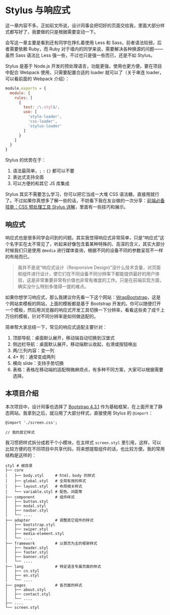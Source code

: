 Stylus 与响应式
========

这一章内容不多。正如前文所说，设计同事会把切好的页面交给我，里面大部分样式都写好了，我要做的只是根据需要变动一下。

会写这一章主要是看到还有同学在挣扎着使用 Less 和 Sass，前者语法较弱，后者需要依赖 Ruby，而 Ruby 对于墙内的同学来说，需要解决各种换源的问题——虽然 Sass 语法比 Less 强一些，不过也只是强一些而已，还是不如 Stylus。

Stylus 是基于 Node.js 开发的预处理语言，功能更强，使用也更方便。要在项目中配合 Webpack 使用，只需要配置合适的 loader 就可以了（关于串连 loader，可以看前面的 Webpack 介绍）：

```js
module.exports = {
  module: {
    rules: [
      {
        test: /\.styl$/,
        use: [
          'style-loader',
          'css-loader',
          'stylus-loader'
        ]
      }
    ]
  }
}
```

Stylus 的优势在于：

1. 语法最简单，`;` `:` `{}` 都可以不要
2. 表达式支持全面
3. 可以方便的和其它 JS 库集成

Stylus 其实不需要怎么学习，你可以把它当成一大堆 CSS 语法糖，直接用就行了。不过如果你真想多了解一些的话，不妨看下我在友台做的一次分享：[前端必备技能：CSS 预处理工具 Stylus 详解](https://segmentfault.com/ls/1650000018852705)，里面有一些技巧和展示。

响应式
--------

响应式也是很多同学会问到的问题。其实我觉得响应式非常简单，只是“响应式”这个名字实在太不常见了，听起来好像包含着某种特殊的、高深的含义，其实大部分时候我们只是使用 `@media` 进行媒体查询，根据不同的设备不同的参数呈现不一样的布局而已。

> 我并不是说“响应式设计（Responsive Design)”没什么技术含量，对页面和组件进行设计，使它们在不同设备不同分辨率下都能提供最好的用户体验，这是非常重要非常有价值也非常有难度的工作。只是在前端实现方面，确实没什么特别多值得一提的难点。

如果你想学习响应式，那么我建议你先看一下这个网站：[WrapBootstrap](https://wrapbootstrap.com/)，这是个网站卖模板的网站，上面的模板都是基于 Bootstrap 开发的。你可以随便打开一个模板，然后用浏览器的响应式开发工具切换一下分辨率，看看这些卖了成千上万份的模板，针对不同分辨率是如何做适配的。

简单帮大家总结一下，常见的响应式适配主要针对：

1. 顶部导航：桌面默认展开，移动端自动切换到汉堡式
2. 侧边栏导航：桌面默认展开，移动端默认收起，右滑或按钮唤出
3. 两/三列内容：变一列
4. 4+ 列：通常变成两列
5. 横向 slide：支持手势切换
6. 表格：表格在移动端的适配稍微麻烦点，有多种不同方案，大家可以根据需要选择。

本项目介绍
--------

本次项目中，设计同事也选择了 [Bootstrap 4.3.1](https://getbootstrap.com/) 作为基础框架，在上面开发了静态网站。我拿到之后，就沿用了大部分样式，直接使用 Stylus 的 `@import`：

```stylus
@import './screen.css';

// 我的其它样式
```

我习惯把样式拆分成若干个小模块，在主样式 `screen.styl` 里引用，这样，可以比较方便的在不同项目中共享代码，将来想提取组件的话，也比较方便。我的常用结构是这样的：

```
styl # 根目录
├── core
│   ├── body.styl     # html，body 的样式
│   ├── global.styl   # 全局有效的样式
│   ├── layout.styl   # 布局相关样式
│   └── variable.styl # 配色、间距等
├── component         # 组件样式
│   ├── button.styl
│   ├── modal.styl
│   ├── navbar.styl
│   └── ....
├── adapter           # 调整其它组件的样式
│   ├── bootstrap.styl
│   ├── swiper.styl
│   ├── media-element.styl
│   └── ....
├── framework         # 以首页为主的框架样式
│   ├── header.styl
│   ├── footer.styl
│   ├── banner.styl
│   └── ....
├── lang              # 特定语言专属页面的样式
│   ├── cn.styl
│   ├── en.styl
│   └── ....
├── pages             # 各页面的样式
│   ├── about.styl
│   ├── contact.styl
│   └── ....
├── ....
└── screen.styl



